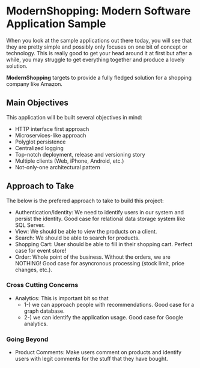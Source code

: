 # ModernShopping: Modern Software Application Sample

When you look at the sample applications out there today, you will see that they are pretty simple and possibly only focuses on one bit of concept or technology. This is really good to get your head around it at first but after a while, you may struggle to get everything together and produce a lovely solution.

**ModernShopping** targets to provide a fully fledged solution for a shopping company like Amazon.

## Main Objectives

This application will be built several objectives in mind:

 - HTTP interface first approach
 - Microservices-like approach
 - Polyglot persistence
 - Centralized logging
 - Top-notch deployment, release and versioning story
 - Multiple clients (Web, iPhone, Android, etc.)
 - Not-only-one architectural pattern

## Approach to Take

The below is the prefered approach to take to build this project:

 - Authentication/Identity: We need to identify users in our system and persist the identity. Good case for relational data storage system like SQL Server.
 - View: We should be able to view the products on a client.
 - Search: We should be able to search for products.
 - Shopping Cart: User should be able to fill in their shopping cart. Perfect case for event store!
 - Order: Whole point of the business. Without the orders, we are NOTHING! Good case for asyncronous processing (stock limit, price changes, etc.).

### Cross Cutting Concerns

 - Analytics: This is important bit so that
     - 1-) we can approach people with recommendations. Good case for a graph database.
     - 2-) we can identify the application usage. Good case for Google analytics.

### Going Beyond
 - Product Comments: Make users comment on products and identify users with legit comments for the stuff that they have bought.
